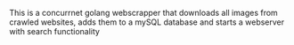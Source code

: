 This is a concurrnet golang webscrapper that downloads all images from crawled websites, adds them to a mySQL database and starts a webserver with search functionality
